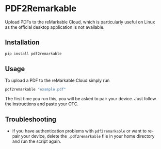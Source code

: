 # PDF2Remarkable

Upload PDFs to the reMarkable Cloud, which is particularly useful on Linux as the official desktop application is not available.

## Installation

```bash
pip install pdf2remarkable
```

## Usage

To upload a PDF to the reMarkable Cloud simply run

```bash
pdf2remarkable "example.pdf"
```

The first time you run this, you will be asked to pair your device. Just follow the instructions and paste your OTC.

## Troubleshooting

* If you have authentication problems with `pdf2remarkable` or want to re-pair your device, delete the `.pdf2remarkable` file in your home directory and run the script again.

